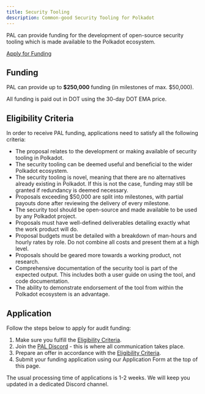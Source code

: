 ```yaml
---
title: Security Tooling
description: Common-good Security Tooling for Polkadot
---
```


PAL can provide funding for the development of open-source security tooling which is made available to the Polkadot ecosystem.

<div class="fundingButton">
  <a href="https://forms.gle/SvSG3dBkabirMsQ5A" target="_blank" class="button button--primary">
    <p class="innerButtonText"> Apply for Funding </p>
  </a>
</div>

## Funding
PAL can provide up to **$250,000** funding (in milestones of max. $50,000).

All funding is paid out in DOT using the 30-day DOT EMA price.

## Eligibility Criteria
In order to receive PAL funding, applications need to satisfy all the following criteria:

* The proposal relates to the development or making available of security tooling in Polkadot.
* The security tooling can be deemed useful and beneficial to the wider Polkadot ecosystem.
* The security tooling is novel, meaning that there are no alternatives already existing in Polkadot. If this is not the case, funding may still be granted if redundancy is deemed necessary.
* Proposals exceeding $50,000 are split into milestones, with partial payouts done after reviewing the delivery of every milestone.
* The security tool should be open-source and made available to be used by any Polkadot project.
* Proposals must have well-defined deliverables detailing exactly what the work product will do.
* Proposal budgets must be detailed with a breakdown of man-hours and hourly rates by role. Do not combine all costs and present them at a high level.
* Proposals should be geared more towards a working product, not research.
* Comprehensive documentation of the security tool is part of the expected output. This includes both a user guide on using the tool, and code documentation.
* The ability to demonstrate endorsement of the tool from within the Polkadot ecosystem is an advantage.

## Application
Follow the steps below to apply for audit funding:

1. Make sure you fulfill the [Eligibility Criteria](#eligibility-criteria).
2. Join the [PAL Discord](https://discord.gg/xDyGGcnCJw) - this is where all communication takes place.
3. Prepare an offer in accordance with the [Eligibility Criteria](#eligibility-criteria).
4. Submit your funding application using our Application Form at the top of this page.

The usual processing time of applications is 1-2 weeks. We will keep you updated in a dedicated Discord channel.
